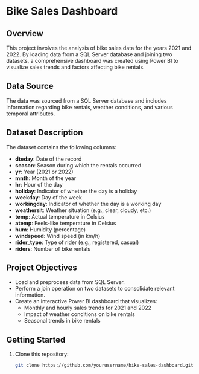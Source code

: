 # Bike Sales Dashboard

## Overview
This project involves the analysis of bike sales data for the years 2021 and 2022. By loading data from a SQL Server database and joining two datasets, a comprehensive dashboard was created using Power BI to visualize sales trends and factors affecting bike rentals.

## Data Source
The data was sourced from a SQL Server database and includes information regarding bike rentals, weather conditions, and various temporal attributes.

## Dataset Description
The dataset contains the following columns:

- **dteday**: Date of the record
- **season**: Season during which the rentals occurred
- **yr**: Year (2021 or 2022)
- **mnth**: Month of the year
- **hr**: Hour of the day
- **holiday**: Indicator of whether the day is a holiday
- **weekday**: Day of the week
- **workingday**: Indicator of whether the day is a working day
- **weathersit**: Weather situation (e.g., clear, cloudy, etc.)
- **temp**: Actual temperature in Celsius
- **atemp**: Feels-like temperature in Celsius
- **hum**: Humidity (percentage)
- **windspeed**: Wind speed (in km/h)
- **rider_type**: Type of rider (e.g., registered, casual)
- **riders**: Number of bike rentals

## Project Objectives
- Load and preprocess data from SQL Server.
- Perform a join operation on two datasets to consolidate relevant information.
- Create an interactive Power BI dashboard that visualizes:
  - Monthly and hourly sales trends for 2021 and 2022
  - Impact of weather conditions on bike rentals
  - Seasonal trends in bike rentals

## Getting Started
1. Clone this repository:
   ```bash
   git clone https://github.com/yourusername/bike-sales-dashboard.git
